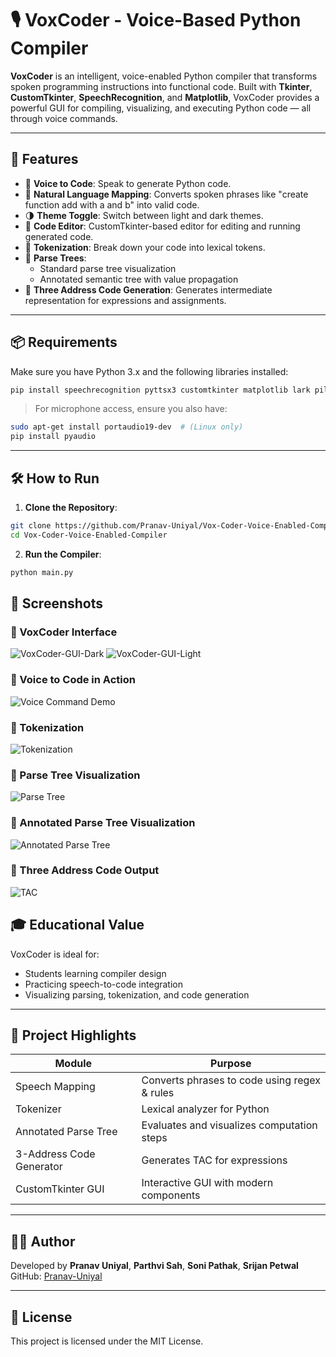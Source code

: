 # 🎙️ VoxCoder - Voice-Based Python Compiler

**VoxCoder** is an intelligent, voice-enabled Python compiler that transforms spoken programming instructions into functional code. Built with **Tkinter**, **CustomTkinter**, **SpeechRecognition**, and **Matplotlib**, VoxCoder provides a powerful GUI for compiling, visualizing, and executing Python code — all through voice commands.

---

## 🚀 Features

- 🎤 **Voice to Code**: Speak to generate Python code.
- 🧠 **Natural Language Mapping**: Converts spoken phrases like "create function add with a and b" into valid code.
- 🌗 **Theme Toggle**: Switch between light and dark themes.
- 🧹 **Code Editor**: CustomTkinter-based editor for editing and running generated code.
- 🧩 **Tokenization**: Break down your code into lexical tokens.
- 🌲 **Parse Trees**:
  - Standard parse tree visualization
  - Annotated semantic tree with value propagation
- 📜 **Three Address Code Generation**: Generates intermediate representation for expressions and assignments.

---

## 📦 Requirements

Make sure you have Python 3.x and the following libraries installed:

```bash
pip install speechrecognition pyttsx3 customtkinter matplotlib lark pillow
```

> For microphone access, ensure you also have:
```bash
sudo apt-get install portaudio19-dev  # (Linux only)
pip install pyaudio
```

---

## 🛠️ How to Run

1. **Clone the Repository**:
```bash
git clone https://github.com/Pranav-Uniyal/Vox-Coder-Voice-Enabled-Compiler.git
cd Vox-Coder-Voice-Enabled-Compiler
```

2. **Run the Compiler**:
```bash
python main.py
```
## 📸 Screenshots

### 🧠 VoxCoder Interface
![VoxCoder-GUI-Dark](https://github.com/user-attachments/assets/b433dc95-0a89-4960-a7d4-57ca67af17a7)
![VoxCoder-GUI-Light](https://github.com/user-attachments/assets/c833837b-1dc0-44c7-b7cb-167f579d4867)



### 🎤 Voice to Code in Action
![Voice Command Demo](https://github.com/user-attachments/assets/b66f31f9-cb97-4f69-9537-408b4d712860)

### 🧩 Tokenization
![Tokenization](https://github.com/user-attachments/assets/d2d659e3-f989-4ac3-9233-1c1d726e7712)

### 🌳 Parse Tree Visualization
![Parse Tree](https://github.com/user-attachments/assets/3f5f2dd5-bc09-48a4-9bec-dc4009279049)

### 🌳 Annotated Parse Tree Visualization
![Annotated Parse Tree](https://github.com/user-attachments/assets/d4a111d8-c775-44fa-999a-ab84569c40c2)

### 📜 Three Address Code Output
![TAC](https://github.com/user-attachments/assets/5fd938ce-7c1b-4db5-b65c-8b3557d0603c)


## 🎓 Educational Value

VoxCoder is ideal for:
- Students learning compiler design
- Practicing speech-to-code integration
- Visualizing parsing, tokenization, and code generation

---

## 🧠 Project Highlights

| Module                  | Purpose                                         |
|------------------------|-------------------------------------------------|
| Speech Mapping          | Converts phrases to code using regex & rules   |
| Tokenizer               | Lexical analyzer for Python                     |
| Annotated Parse Tree    | Evaluates and visualizes computation steps     |
| 3-Address Code Generator| Generates TAC for expressions                  |
| CustomTkinter GUI       | Interactive GUI with modern components         |

---

## 👨‍💻 Author

Developed by **Pranav Uniyal**, **Parthvi Sah**, **Soni Pathak**, **Srijan Petwal**  
GitHub: [Pranav-Uniyal](https://github.com/Pranav-Uniyal)

---

## 📜 License

This project is licensed under the MIT License.
